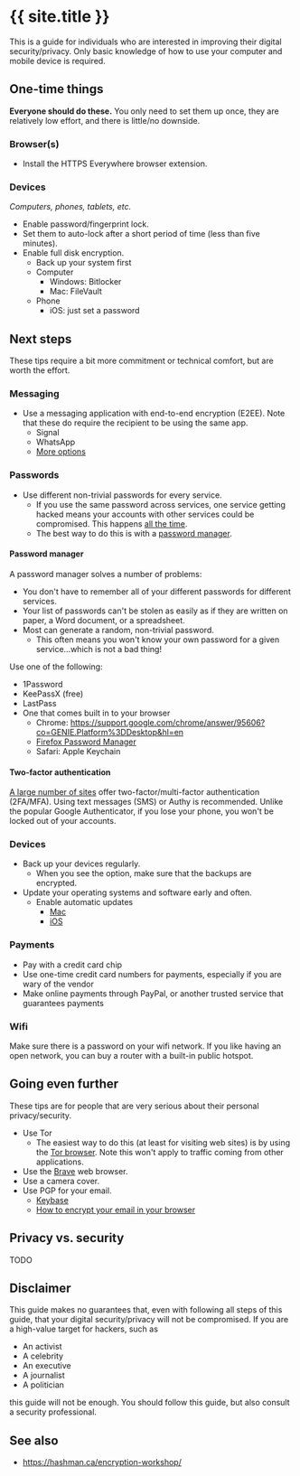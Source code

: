---
---

# {{ site.title }}

This is a guide for individuals who are interested in improving their digital security/privacy. Only basic knowledge of how to use your computer and mobile device is required.

## One-time things

**Everyone should do these.** You only need to set them up once, they are relatively low effort, and there is little/no downside.

### Browser(s)

- Install the HTTPS Everywhere browser extension.

### Devices

_Computers, phones, tablets, etc._

- Enable password/fingerprint lock.
- Set them to auto-lock after a short period of time (less than five minutes).
- Enable full disk encryption.
  - Back up your system first
  - Computer
    - Windows: Bitlocker
    - Mac: FileVault
  - Phone
    - iOS: just set a password

## Next steps

These tips require a bit more commitment or technical comfort, but are worth the effort.

### Messaging

- Use a messaging application with end-to-end encryption (E2EE). Note that these do require the recipient to be using the same app.
  - Signal
  - WhatsApp
  - [More options](http://www.techtimes.com/articles/169154/20160709/9-messaging-apps-with-end-to-end-encryption-facebook-messenger-whatsapp-imessage-and-more.htm)

### Passwords

- Use different non-trivial passwords for every service.
  - If you use the same password across services, one service getting hacked means your accounts with other services could be compromised. This happens [all the time](https://www.nytimes.com/interactive/2015/07/29/technology/personaltech/what-parts-of-your-information-have-been-exposed-to-hackers-quiz.html?_r=0).
  - The best way to do this is with a [password manager](#password-manager).

#### Password manager

A password manager solves a number of problems:

* You don't have to remember all of your different passwords for different services.
* Your list of passwords can't be stolen as easily as if they are written on paper, a Word document, or a spreadsheet.
* Most can generate a random, non-trivial password.
  * This often means you won't know your own password for a given service...which is not a bad thing!

Use one of the following:

- 1Password
- KeePassX (free)
- LastPass
- One that comes built in to your browser
  - Chrome: https://support.google.com/chrome/answer/95606?co=GENIE.Platform%3DDesktop&hl=en
  - [Firefox Password Manager](https://support.mozilla.org/en-US/kb/password-manager-remember-delete-change-and-import)
  - Safari: Apple Keychain

#### Two-factor authentication

[A large number of sites](https://twofactorauth.org/) offer two-factor/multi-factor authentication (2FA/MFA). Using text messages (SMS) or Authy is recommended. Unlike the popular Google Authenticator, if you lose your phone, you won't be locked out of your accounts.

### Devices

- Back up your devices regularly.
  - When you see the option, make sure that the backups are encrypted.
- Update your operating systems and software early and often.
  - Enable automatic updates
    - [Mac](https://support.apple.com/kb/PH25371?locale=en_US)
    - [iOS](http://www.howtogeek.com/232426/how-to-enable-or-disable-automatic-updates-for-ios-apps/)

### Payments

- Pay with a credit card chip
- Use one-time credit card numbers for payments, especially if you are wary of the vendor
- Make online payments through PayPal, or another trusted service that guarantees payments

### Wifi

Make sure there is a password on your wifi network. If you like having an open network, you can buy a router with a built-in public hotspot.

## Going even further

These tips are for people that are very serious about their personal privacy/security.

- Use Tor
  - The easiest way to do this (at least for visiting web sites) is by using the [Tor browser](https://www.torproject.org/projects/torbrowser.html.en). Note this won't apply to traffic coming from other applications.
- Use the [Brave](https://brave.com/) web browser.
- Use a camera cover.
- Use PGP for your email.
  - [Keybase](https://keybase.io/)
  - [How to encrypt your email in your browser](https://code.tutsplus.com/articles/its-time-to-encrypt-your-email-using-the-browser--cms-23358)

## Privacy vs. security

TODO

## Disclaimer

This guide makes no guarantees that, even with following all steps of this guide, that your digital security/privacy will not be compromised. If you are a high-value target for hackers, such as

* An activist
* A celebrity
* An executive
* A journalist
* A politician

this guide will not be enough. You should follow this guide, but also consult a security professional.

## See also

* https://hashman.ca/encryption-workshop/

